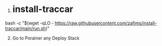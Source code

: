 1. # install-traccar

bash -c "$(wget -qLO - https://raw.githubusercontent.com/zafims/install-traccar/main/run.sh)"

2. Go to Porainer any Deploy Stack
